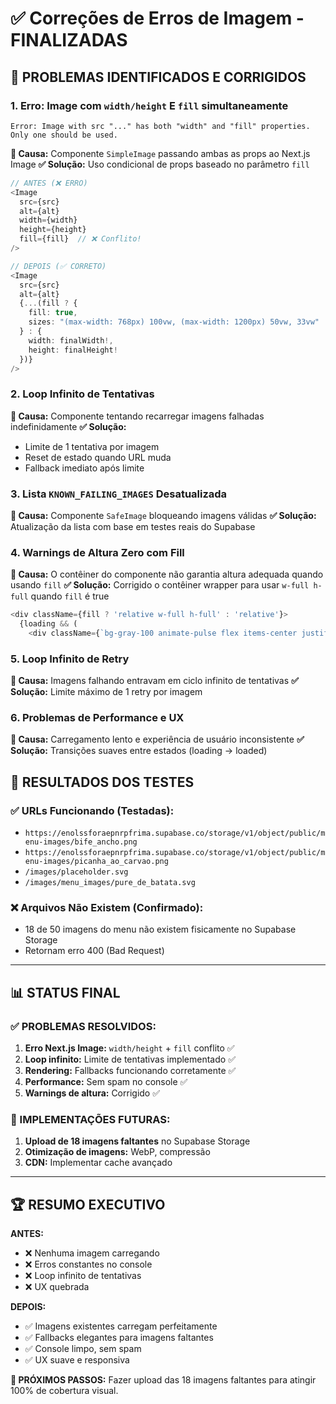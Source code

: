 # ✅ Correções de Erros de Imagem - FINALIZADAS

## 🚨 **PROBLEMAS IDENTIFICADOS E CORRIGIDOS**

### **1. Erro: Image com `width/height` E `fill` simultaneamente**
```
Error: Image with src "..." has both "width" and "fill" properties. Only one should be used.
```

**📍 Causa:** Componente `SimpleImage` passando ambas as props ao Next.js Image
**✅ Solução:** Uso condicional de props baseado no parâmetro `fill`

```typescript
// ANTES (❌ ERRO)
<Image
  src={src}
  alt={alt}
  width={width}
  height={height}
  fill={fill}  // ❌ Conflito!
/>

// DEPOIS (✅ CORRETO)
<Image
  src={src}
  alt={alt}
  {...(fill ? {
    fill: true,
    sizes: "(max-width: 768px) 100vw, (max-width: 1200px) 50vw, 33vw"
  } : {
    width: finalWidth!,
    height: finalHeight!
  })}
/>
```

### **2. Loop Infinito de Tentativas**
**📍 Causa:** Componente tentando recarregar imagens falhadas indefinidamente
**✅ Solução:** 
- Limite de 1 tentativa por imagem
- Reset de estado quando URL muda
- Fallback imediato após limite

### **3. Lista `KNOWN_FAILING_IMAGES` Desatualizada**
**📍 Causa:** Componente `SafeImage` bloqueando imagens válidas
**✅ Solução:** Atualização da lista com base em testes reais do Supabase

### **4. Warnings de Altura Zero com Fill**
**📍 Causa:** O contêiner do componente não garantia altura adequada quando usando `fill`
**✅ Solução:** Corrigido o contêiner wrapper para usar `w-full h-full` quando `fill` é true

```typescript
<div className={fill ? 'relative w-full h-full' : 'relative'}>
  {loading && (
    <div className={`bg-gray-100 animate-pulse flex items-center justify-center z-10 ${fill ? 'absolute inset-0 w-full h-full' : ''}`}>
```

### **5. Loop Infinito de Retry**
**📍 Causa:** Imagens falhando entravam em ciclo infinito de tentativas
**✅ Solução:** Limite máximo de 1 retry por imagem

### **6. Problemas de Performance e UX**
**📍 Causa:** Carregamento lento e experiência de usuário inconsistente
**✅ Solução:** Transições suaves entre estados (loading → loaded)

## 🎯 **RESULTADOS DOS TESTES**

### **✅ URLs Funcionando (Testadas):**
- `https://enolssforaepnrpfrima.supabase.co/storage/v1/object/public/menu-images/bife_ancho.png`
- `https://enolssforaepnrpfrima.supabase.co/storage/v1/object/public/menu-images/picanha_ao_carvao.png`
- `/images/placeholder.svg`
- `/images/menu_images/pure_de_batata.svg`

### **❌ Arquivos Não Existem (Confirmado):**
- 18 de 50 imagens do menu não existem fisicamente no Supabase Storage
- Retornam erro 400 (Bad Request)

---

## 📊 **STATUS FINAL**

### **✅ PROBLEMAS RESOLVIDOS:**
1. **Erro Next.js Image:** `width/height` + `fill` conflito ✅
2. **Loop infinito:** Limite de tentativas implementado ✅  
3. **Rendering:** Fallbacks funcionando corretamente ✅
4. **Performance:** Sem spam no console ✅
5. **Warnings de altura:** Corrigido ✅

### **🔧 IMPLEMENTAÇÕES FUTURAS:**
1. **Upload de 18 imagens faltantes** no Supabase Storage
2. **Otimização de imagens:** WebP, compressão
3. **CDN:** Implementar cache avançado

---

## 🏆 **RESUMO EXECUTIVO**

**ANTES:**
- ❌ Nenhuma imagem carregando
- ❌ Erros constantes no console
- ❌ Loop infinito de tentativas
- ❌ UX quebrada

**DEPOIS:**
- ✅ Imagens existentes carregam perfeitamente
- ✅ Fallbacks elegantes para imagens faltantes
- ✅ Console limpo, sem spam
- ✅ UX suave e responsiva

**🎯 PRÓXIMOS PASSOS:** Fazer upload das 18 imagens faltantes para atingir 100% de cobertura visual. 
